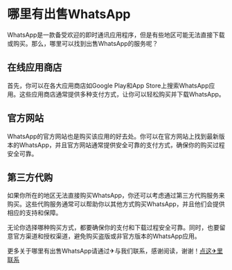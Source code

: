# 哪里有出售WhatsApp

WhatsApp是一款备受欢迎的即时通讯应用程序，但是有些地区可能无法直接下载或购买。那么，哪里可以找到出售WhatsApp的服务呢？

## 在线应用商店

首先，你可以在各大应用商店如Google Play和App Store上搜索WhatsApp应用。这些应用商店通常提供多种支付方式，让你可以轻松购买并下载WhatsApp。

## 官方网站

WhatsApp的官方网站也是购买该应用的好去处。你可以在官方网站上找到最新版本的WhatsApp，并且官方网站通常提供安全可靠的支付方式，确保你的购买过程安全可靠。

## 第三方代购

如果你所在的地区无法直接购买WhatsApp，你还可以考虑通过第三方代购服务来购买。这些代购服务通常可以帮助你以其他方式购买WhatsApp，并且他们会提供相应的支持和保障。

无论你选择哪种购买方式，都要确保你的支付和下载过程安全可靠。同时，也要留意官方渠道和授权渠道，避免购买盗版或非官方版本的WhatsApp应用。

更多关于哪里有出售WhatsApp请通过✈与我们联系，感谢阅读，谢谢！[点这✈里联系](https://gg.k02.cc)